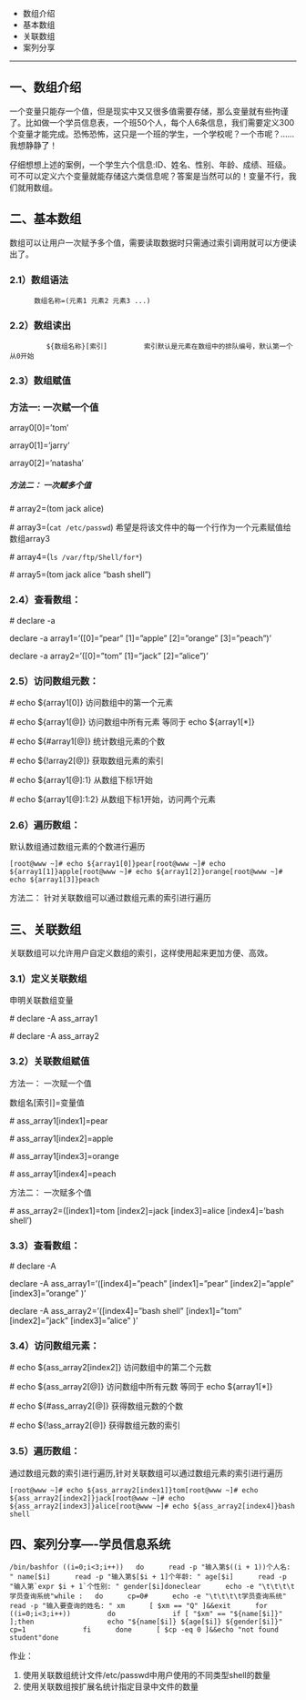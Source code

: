 - 数组介绍
- 基本数组
- 关联数组
- 案列分享



------



## 一、数组介绍

一个变量只能存一个值，但是现实中又又很多值需要存储，那么变量就有些拘谨了。比如做一个学员信息表，一个班50个人，每个人6条信息，我们需要定义300个变量才能完成。恐怖恐怖，这只是一个班的学生，一个学校呢？一个市呢？……我想静静了！

仔细想想上述的案例，一个学生六个信息:ID、姓名、性别、年龄、成绩、班级。可不可以定义六个变量就能存储这六类信息呢？答案是当然可以的！变量不行，我们就用数组。

## 二、基本数组

数组可以让用户一次赋予多个值，需要读取数据时只需通过索引调用就可以方便读出了。

### 2.1）数组语法

```
      数组名称=(元素1 元素2 元素3 ...)
```

### 2.2）数组读出

```
         ${数组名称}[索引]         索引默认是元素在数组中的排队编号，默认第一个从0开始
```

### 2.3）数组赋值

### 方法一: 一次赋一个值

array0[0]=’tom’

array0[1]=’jarry’

array0[2]=’natasha’

##### 方法二： 一次赋多个值

\# array2=(tom jack alice)

\# array3=(`cat /etc/passwd`) 希望是将该文件中的每一个行作为一个元素赋值给数组array3

\# array4=(`ls /var/ftp/Shell/for*`)

\# array5=(tom jack alice “bash shell”)

### 2.4）查看数组：

\# declare -a

declare -a array1=’([0]=”pear” [1]=”apple” [2]=”orange” [3]=”peach”)’

declare -a array2=’([0]=”tom” [1]=”jack” [2]=”alice”)’

### 2.5）访问数组元数：

\# echo ${array1[0]} 访问数组中的第一个元素

\# echo ${array1[@]} 访问数组中所有元素 等同于 echo ${array1[*]}

\# echo ${#array1[@]} 统计数组元素的个数

\# echo ${!array2[@]} 获取数组元素的索引

\# echo ${array1[@]:1} 从数组下标1开始

\# echo ${array1[@]:1:2} 从数组下标1开始，访问两个元素

### 2.6）遍历数组：

默认数组通过数组元素的个数进行遍历

```
[root@www ~]# echo ${array1[0]}pear[root@www ~]# echo ${array1[1]}apple[root@www ~]# echo ${array1[2]}orange[root@www ~]# echo ${array1[3]}peach
```

方法二： 针对关联数组可以通过数组元素的索引进行遍历

## 三、关联数组

关联数组可以允许用户自定义数组的索引，这样使用起来更加方便、高效。

### 3.1）定义关联数组

申明关联数组变量

\# declare -A ass_array1

\# declare -A ass_array2

### 3.2）关联数组赋值

方法一： 一次赋一个值

数组名[索引]=变量值

\# ass_array1[index1]=pear

\# ass_array1[index2]=apple

\# ass_array1[index3]=orange

\# ass_array1[index4]=peach

方法二： 一次赋多个值

\# ass_array2=([index1]=tom [index2]=jack [index3]=alice [index4]=’bash shell’)

### 3.3）查看数组：

\# declare -A

declare -A ass_array1=’([index4]=”peach” [index1]=”pear” [index2]=”apple” [index3]=”orange” )’

declare -A ass_array2=’([index4]=”bash shell” [index1]=”tom” [index2]=”jack” [index3]=”alice” )’

### 3.4）访问数组元素：

\# echo ${ass_array2[index2]} 访问数组中的第二个元数

\# echo ${ass_array2[@]} 访问数组中所有元数 等同于 echo ${array1[*]}

\# echo ${#ass_array2[@]} 获得数组元数的个数

\# echo ${!ass_array2[@]} 获得数组元数的索引

### 3.5）遍历数组：

通过数组元数的索引进行遍历,针对关联数组可以通过数组元素的索引进行遍历

```
[root@www ~]# echo ${ass_array2[index1]}tom[root@www ~]# echo ${ass_array2[index2]}jack[root@www ~]# echo ${ass_array2[index3]}alice[root@www ~]# echo ${ass_array2[index4]}bash shell
```

## 四、案列分享—-学员信息系统

```
/bin/bashfor ((i=0;i<3;i++))   do      read -p "输入第$((i + 1))个人名: " name[$i]      read -p "输入第$[$i + 1]个年龄: " age[$i]      read -p "输入第`expr $i + 1`个性别: " gender[$i]doneclear      echo -e "\t\t\t\t学员查询系统"while :   do      cp=0#      echo -e "\t\t\t\t学员查询系统"      read -p "输入要查询的姓名: " xm      [ $xm == "Q" ]&&exit      for ((i=0;i<3;i++))         do              if [ "$xm" == "${name[$i]}" ];then                  echo "${name[$i]} ${age[$i]} ${gender[$i]}"                  cp=1              fi      done      [ $cp -eq 0 ]&&echo "not found student"done
```



作业：

1. 使用关联数组统计文件/etc/passwd中用户使用的不同类型shell的数量
2. 使用关联数组按扩展名统计指定目录中文件的数量